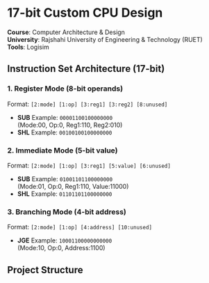 # 17-bit Custom CPU Design
**Course**: Computer Architecture & Design  
**University**: Rajshahi University of Engineering & Technology (RUET)  
**Tools**: Logisim  

## Instruction Set Architecture (17-bit)
### **1. Register Mode (8-bit operands)**
Format: `[2:mode] [1:op] [3:reg1] [3:reg2] [8:unused]`
- **SUB** Example: `00001100100000000`  
  (Mode:00, Op:0, Reg1:110, Reg2:010)  
- **SHL** Example: `00100100100000000`  

### **2. Immediate Mode (5-bit value)**
Format: `[2:mode] [1:op] [3:reg1] [5:value] [6:unused]`
- **SUB** Example: `01001101100000000`  
  (Mode:01, Op:0, Reg1:110, Value:11000)  
- **SHL** Example: `01101101100000000`  

### **3. Branching Mode (4-bit address)**
Format: `[2:mode] [1:op] [4:address] [10:unused]`
- **JGE** Example: `10001100000000000`  
  (Mode:10, Op:0, Address:1100)  

## Project Structure
